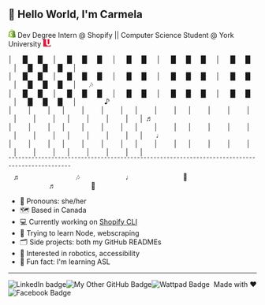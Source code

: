 ## 👋 Hello World, I'm Carmela
<img alt='Shopify logo' src='shopify-logo.png' width=15> Dev Degree Intern @ Shopify || Computer Science Student @ York University <img alt='York University logo' src='york-logo.jpg' width=15>

│⠀⠀█⠀⠀█⠀⠀│⠀⠀█⠀⠀█⠀⠀█⠀⠀│⠀⠀█⠀⠀█⠀⠀│⠀⠀█⠀⠀█⠀⠀█⠀⠀│⠀⠀█⠀⠀█⠀⠀│⠀⠀█⠀⠀█⠀⠀█⠀⠀│  ⠀⠀⠀⠀⠀⠀
│⠀⠀█⠀⠀█⠀⠀│⠀⠀█⠀⠀█⠀⠀█⠀⠀│⠀⠀█⠀⠀█⠀⠀│⠀⠀█⠀⠀█⠀⠀█⠀⠀│⠀⠀█⠀⠀█⠀⠀│⠀⠀█⠀⠀█⠀⠀█⠀⠀│  ⠀⠀🎶⠀⠀⠀⠀
│⠀⠀█⠀⠀█⠀⠀│⠀⠀█⠀⠀█⠀⠀█⠀⠀│⠀⠀█⠀⠀█⠀⠀│⠀⠀█⠀⠀█⠀⠀█⠀⠀│⠀⠀█⠀⠀█⠀⠀│⠀⠀█⠀⠀█⠀⠀█⠀⠀│  ⠀⠀⠀⠀⠀♪⠀
│⠀⠀⠀│⠀⠀⠀│⠀⠀│⠀⠀⠀│⠀⠀⠀│⠀⠀⠀│⠀⠀│⠀⠀⠀│⠀⠀⠀│⠀⠀│⠀⠀⠀│⠀⠀⠀│⠀⠀⠀│⠀⠀│⠀⠀⠀│⠀⠀⠀│⠀⠀│⠀⠀⠀│⠀⠀⠀│⠀⠀⠀│⠀⠀│ ♬ ⠀⠀⠀⠀
│⠀⠀⠀│⠀⠀⠀│⠀⠀│⠀⠀⠀│⠀⠀⠀│⠀⠀⠀│⠀⠀│⠀⠀⠀│⠀⠀⠀│⠀⠀│⠀⠀⠀│⠀⠀⠀│⠀⠀⠀│⠀⠀│⠀⠀⠀│⠀⠀⠀│⠀⠀│⠀⠀⠀│⠀⠀⠀│⠀⠀⠀│⠀⠀│  ⠀⠀♩
│⠀⠀⠀│⠀⠀⠀│⠀⠀│⠀⠀⠀│⠀⠀⠀│⠀⠀⠀│⠀⠀│⠀⠀⠀│⠀⠀⠀│⠀⠀│⠀⠀⠀│⠀⠀⠀│⠀⠀⠀│⠀⠀│⠀⠀⠀│⠀⠀⠀│⠀⠀│⠀⠀⠀│⠀⠀⠀│⠀⠀⠀│⠀⠀│  ⠀⠀⠀⠀
¯¯¯¯¯¯¯¯¯¯¯¯¯¯¯¯¯¯¯¯¯¯¯¯¯¯¯¯¯¯¯¯¯¯¯¯¯¯¯¯¯¯¯¯¯¯¯¯¯¯¯¯¯¯¯¯¯¯¯¯¯¯¯¯¯¯¯¯¯¯¯¯¯¯¯¯¯¯¯¯¯¯¯¯¯¯¯¯¯¯¯¯¯¯  ⠀⠀⠀⠀
⠀♬⠀⠀⠀⠀⠀⠀⠀⠀⠀⠀⠀🎶⠀⠀⠀⠀⠀⠀⠀⠀⠀♩⠀⠀⠀⠀⠀⠀⠀⠀⠀⠀🎵⠀⠀⠀⠀⠀⠀⠀⠀⠀⠀⠀⠀⠀⠀⠀⠀⠀⠀⠀⠀⠀♬⠀⠀⠀⠀⠀⠀⠀🎵

* 💖  Pronouns: she/her
* 🗺  Based in Canada
* 💻  Currently working on [Shopify CLI](https://github.com/Shopify/shopify-app-cli)  
* 🌱  Trying to learn Node, webscraping
* 🗂️  Side projects: both my GitHub READMEs
* 💬  Interested in robotics, accessibility
* 🤟  Fun fact: I'm learning ASL  

<hr/>

  [<img align='left' alt='LinkedIn badge' src='https://img.shields.io/badge/-Carmela%20Leung-2867B2?style=for-the-badge&logo=linkedin&link=https://www.linkedin.com/in/carmela-leung-50919b14b/'/>](https://www.linkedin.com/in/carmela-leung-50919b14b/) 
  [<img align='left' alt='My Other GitHub Badge' src='https://img.shields.io/badge/-carmelore-2b3137?style=for-the-badge&logo=github&link=https://github.com/carmelore'/>](https://github.com/carmelore) 
  [<img align='left' alt='Wattpad Badge' src='https://img.shields.io/badge/-pastelswirlsmusic-fe500b?style=for-the-badge&logo=wattpad&logoColor=white&link=https://www.wattpad.com/user/pastelswirlsmusic'/>](https://www.wattpad.com/user/pastelswirlsmusic) 
  [<img align='left' alt='Facebook Badge' src='https://img.shields.io/badge/-Carmela%20Leung-3b5998?style=for-the-badge&logo=facebook&logoColor=white&link=https://facebook.com/pastelswirlsmusic'/>](https://facebook.com/pastelswirlsmusic) <p align='right'> Made with ♥️ </p>
